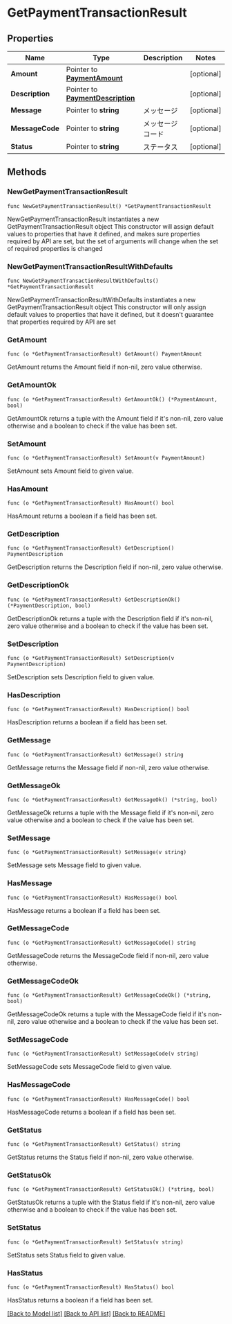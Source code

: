 # GetPaymentTransactionResult

## Properties

Name | Type | Description | Notes
------------ | ------------- | ------------- | -------------
**Amount** | Pointer to [**PaymentAmount**](PaymentAmount.md) |  | [optional] 
**Description** | Pointer to [**PaymentDescription**](PaymentDescription.md) |  | [optional] 
**Message** | Pointer to **string** | メッセージ | [optional] 
**MessageCode** | Pointer to **string** | メッセージコード | [optional] 
**Status** | Pointer to **string** | ステータス | [optional] 

## Methods

### NewGetPaymentTransactionResult

`func NewGetPaymentTransactionResult() *GetPaymentTransactionResult`

NewGetPaymentTransactionResult instantiates a new GetPaymentTransactionResult object
This constructor will assign default values to properties that have it defined,
and makes sure properties required by API are set, but the set of arguments
will change when the set of required properties is changed

### NewGetPaymentTransactionResultWithDefaults

`func NewGetPaymentTransactionResultWithDefaults() *GetPaymentTransactionResult`

NewGetPaymentTransactionResultWithDefaults instantiates a new GetPaymentTransactionResult object
This constructor will only assign default values to properties that have it defined,
but it doesn't guarantee that properties required by API are set

### GetAmount

`func (o *GetPaymentTransactionResult) GetAmount() PaymentAmount`

GetAmount returns the Amount field if non-nil, zero value otherwise.

### GetAmountOk

`func (o *GetPaymentTransactionResult) GetAmountOk() (*PaymentAmount, bool)`

GetAmountOk returns a tuple with the Amount field if it's non-nil, zero value otherwise
and a boolean to check if the value has been set.

### SetAmount

`func (o *GetPaymentTransactionResult) SetAmount(v PaymentAmount)`

SetAmount sets Amount field to given value.

### HasAmount

`func (o *GetPaymentTransactionResult) HasAmount() bool`

HasAmount returns a boolean if a field has been set.

### GetDescription

`func (o *GetPaymentTransactionResult) GetDescription() PaymentDescription`

GetDescription returns the Description field if non-nil, zero value otherwise.

### GetDescriptionOk

`func (o *GetPaymentTransactionResult) GetDescriptionOk() (*PaymentDescription, bool)`

GetDescriptionOk returns a tuple with the Description field if it's non-nil, zero value otherwise
and a boolean to check if the value has been set.

### SetDescription

`func (o *GetPaymentTransactionResult) SetDescription(v PaymentDescription)`

SetDescription sets Description field to given value.

### HasDescription

`func (o *GetPaymentTransactionResult) HasDescription() bool`

HasDescription returns a boolean if a field has been set.

### GetMessage

`func (o *GetPaymentTransactionResult) GetMessage() string`

GetMessage returns the Message field if non-nil, zero value otherwise.

### GetMessageOk

`func (o *GetPaymentTransactionResult) GetMessageOk() (*string, bool)`

GetMessageOk returns a tuple with the Message field if it's non-nil, zero value otherwise
and a boolean to check if the value has been set.

### SetMessage

`func (o *GetPaymentTransactionResult) SetMessage(v string)`

SetMessage sets Message field to given value.

### HasMessage

`func (o *GetPaymentTransactionResult) HasMessage() bool`

HasMessage returns a boolean if a field has been set.

### GetMessageCode

`func (o *GetPaymentTransactionResult) GetMessageCode() string`

GetMessageCode returns the MessageCode field if non-nil, zero value otherwise.

### GetMessageCodeOk

`func (o *GetPaymentTransactionResult) GetMessageCodeOk() (*string, bool)`

GetMessageCodeOk returns a tuple with the MessageCode field if it's non-nil, zero value otherwise
and a boolean to check if the value has been set.

### SetMessageCode

`func (o *GetPaymentTransactionResult) SetMessageCode(v string)`

SetMessageCode sets MessageCode field to given value.

### HasMessageCode

`func (o *GetPaymentTransactionResult) HasMessageCode() bool`

HasMessageCode returns a boolean if a field has been set.

### GetStatus

`func (o *GetPaymentTransactionResult) GetStatus() string`

GetStatus returns the Status field if non-nil, zero value otherwise.

### GetStatusOk

`func (o *GetPaymentTransactionResult) GetStatusOk() (*string, bool)`

GetStatusOk returns a tuple with the Status field if it's non-nil, zero value otherwise
and a boolean to check if the value has been set.

### SetStatus

`func (o *GetPaymentTransactionResult) SetStatus(v string)`

SetStatus sets Status field to given value.

### HasStatus

`func (o *GetPaymentTransactionResult) HasStatus() bool`

HasStatus returns a boolean if a field has been set.


[[Back to Model list]](../README.md#documentation-for-models) [[Back to API list]](../README.md#documentation-for-api-endpoints) [[Back to README]](../README.md)


